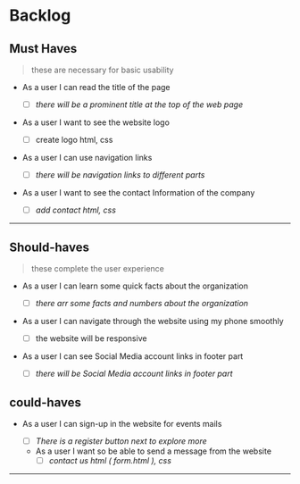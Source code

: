 # Backlog

## Must Haves

> these are necessary for basic usability

- As a user I can read the title of the page

  - [ ] _there will be a prominent title at the top of the web page_

- As a user I want to see the website logo

  - [ ] create logo html, css

- As a user I can use navigation links

  - [ ] _there will be navigation links to different parts_

- As a user I want to see the contact Information of the company
  - [ ] _add contact html, css_

---

## Should-haves

> these complete the user experience

- As a user I can learn some quick facts about the organization

  - [ ] _there arr some facts and numbers about the organization_

- As a user I can navigate through the website using my phone smoothly

  - [ ] the website will be responsive

- As a user I can see Social Media account links in footer part

  - [ ] _there will be Social Media account links in footer part_

## could-haves

- As a user I can sign-up in the website for events mails

  - [ ] _There is a register button next to explore more_

  - As a user I want so be able to send a message from the website
    - [ ] _contact us html ( form.html ), css_

---
